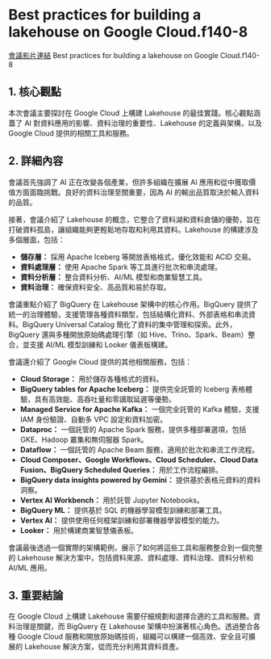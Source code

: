 # Best practices for building a lakehouse on Google Cloud.f140-8

[會議影片連結]()
Best practices for building a lakehouse on Google Cloud.f140-8

## 1. 核心觀點

本次會議主要探討在 Google Cloud 上構建 Lakehouse 的最佳實踐。核心觀點涵蓋了 AI 對資料應用的影響、資料治理的重要性、Lakehouse 的定義與架構，以及 Google Cloud 提供的相關工具和服務。

## 2. 詳細內容

會議首先強調了 AI 正在改變各個產業，但許多組織在擴展 AI 應用和從中獲取價值方面面臨挑戰。良好的資料治理至關重要，因為 AI 的輸出品質取決於輸入資料的品質。

接著，會議介紹了 Lakehouse 的概念，它整合了資料湖和資料倉儲的優勢，旨在打破資料孤島，讓組織能夠更輕鬆地存取和利用其資料。Lakehouse 的構建涉及多個層面，包括：

*   **儲存層：** 採用 Apache Iceberg 等開放表格格式，優化效能和 ACID 交易。
*   **資料處理層：** 使用 Apache Spark 等工具進行批次和串流處理。
*   **資料分析層：** 整合資料分析、AI/ML 模型和商業智慧工具。
*   **資料治理：** 確保資料安全、高品質和易於存取。

會議重點介紹了 BigQuery 在 Lakehouse 架構中的核心作用。BigQuery 提供了統一的治理體驗，支援管理各種資料類型，包括結構化資料、外部表格和串流資料。BigQuery Universal Catalog 簡化了資料的集中管理和探索。此外，BigQuery 還與多種開放原始碼處理引擎（如 Hive、Trino、Spark、Beam）整合，並支援 AI/ML 模型訓練和 Looker 儀表板構建。

會議還介紹了 Google Cloud 提供的其他相關服務，包括：

*   **Cloud Storage：** 用於儲存各種格式的資料。
*   **BigQuery tables for Apache Iceberg：** 提供完全託管的 Iceberg 表格體驗，具有高效能、高吞吐量和零讀取延遲等優勢。
*   **Managed Service for Apache Kafka：** 一個完全託管的 Kafka 體驗，支援 IAM 身份驗證、自動多 VPC 設定和資料加密。
*   **Dataproc：** 一個託管的 Apache Spark 服務，提供多種部署選項，包括 GKE、Hadoop 叢集和無伺服器 Spark。
*   **Dataflow：** 一個託管的 Apache Beam 服務，適用於批次和串流工作流程。
*   **Cloud Composer、Google Workflows、Cloud Scheduler、Cloud Data Fusion、BigQuery Scheduled Queries：** 用於工作流程編排。
*   **BigQuery data insights powered by Gemini：** 提供基於表格元資料的資料洞察。
*   **Vertex AI Workbench：** 用於託管 Jupyter Notebooks。
*   **BigQuery ML：** 提供基於 SQL 的機器學習模型訓練和部署工具。
*   **Vertex AI：** 提供使用任何框架訓練和部署機器學習模型的能力。
*   **Looker：** 用於構建商業智慧儀表板。

會議最後透過一個實際的架構範例，展示了如何將這些工具和服務整合到一個完整的 Lakehouse 解決方案中，包括資料來源、資料處理、資料治理、資料分析和 AI/ML 應用。

## 3. 重要結論

在 Google Cloud 上構建 Lakehouse 需要仔細規劃和選擇合適的工具和服務。資料治理是關鍵，而 BigQuery 在 Lakehouse 架構中扮演著核心角色。透過整合各種 Google Cloud 服務和開放原始碼技術，組織可以構建一個高效、安全且可擴展的 Lakehouse 解決方案，從而充分利用其資料資產。
